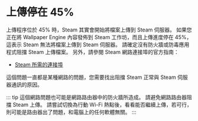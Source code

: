 # 上傳停在 45%

上傳程序位於 45% 時，Steam 其實會開始將檔案上傳到 Steam 伺服器。 如果您正在將 Wallpaper Engine 內容發佈到 Steam 工作坊，而且上傳進度停在 45%，這表示 Steam 無法將檔案上傳到 Steam 伺服器。 請確定沒有防火牆或防毒應用程式阻擋 Steam 上傳檔案。 另外，請參閱 Steam 網路連接埠的官方指南：

* [Steam 所需的連接埠](https://support.steampowered.com/kb_article.php?ref=8571-GLVN-8711)

這個問題一直都是某種網路的問題，您需要找出阻擋 Steam 正常與 Steam 伺服器通訊的原因。

::: tip
這個網路問題也可能是網路路由器中的防火牆所造成。 請避免網路路由器阻擋 Steam 上傳。 請嘗試切換為行動 Wi-Fi 熱點後，看看能否繼續上傳，若可行，則可能是路由器出了問題，和電腦上的任何軟體無關。
:::